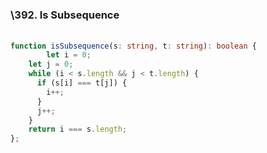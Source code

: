 ### \392. Is Subsequence

###### 

```typescript
function isSubsequence(s: string, t: string): boolean {
        let i = 0;
    let j = 0;
    while (i < s.length && j < t.length) {
      if (s[i] === t[j]) {
        i++;
      }
      j++;
    }
    return i === s.length;
};
```

